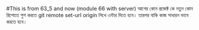 #This is from 63_5 and now (module 66 with server)
আগের কোন প্রজেক্ট কে নতুন কোন রিপোতে পুশ করতে git remote set-url origin <your repo url> লিখে এন্টার দিতে হবে। তারপর বাকি কাজ সাধারন ভাবে করতে হবে। 
